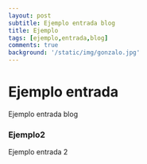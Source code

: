 ```yaml
---
layout: post
subtitle: Ejemplo entrada blog
title: Ejemplo
tags: [ejemplo,entrada,blog]
comments: true
background: '/static/img/gonzalo.jpg'
---
```


# Ejemplo entrada

Ejemplo entrada blog

### Ejemplo2

Ejemplo entrada 2